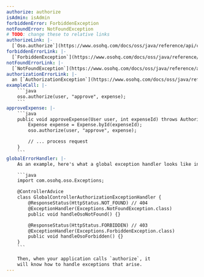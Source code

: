 ```yaml
---
authorize: authorize
isAdmin: isAdmin
forbiddenError: ForbiddenException
notFoundError: NotFoundException
# TODO: change these to relative links
authorizeLink: |-
  [`Oso.authorize`](https://www.osohq.com/docs/oss/java/reference/api/com/osohq/oso/Oso.html#authorize(java.lang.Object,java.lang.Object,java.lang.Object,boolean))
forbiddenErrorLink: |-
  [`ForbiddenException`](https://www.osohq.com/docs/oss/java/reference/api/com/osohq/oso/Exceptions.ForbiddenException.html)
notFoundErrorLink: |-
  [`NotFoundException`](https://www.osohq.com/docs/oss/java/reference/api/com/osohq/oso/Exceptions.NotFoundException.html)
authorizationErrorLink: |-
  an [`AuthorizationException`](https://www.osohq.com/docs/oss/java/reference/api/com/osohq/oso/Exceptions.AuthorizationException.html)
exampleCall: |-
    ```java
    oso.authorize(user, "approve", expense);
    ```
approveExpense: |-
    ```java
    public void approveExpense(User user, int expenseId) throws AuthorizationException {
        Expense expense = Expense.byId(expenseId);
        oso.authorize(user, "approve", expense);

        // ... process request
    }
    ```
globalErrorHandler: |-
    As an example, here's what a global exception handler looks like in a Spring MVC app:

    ```java
    import com.osohq.oso.Exceptions;

    @ControllerAdvice
    class GlobalControllerAuthorizationExceptionHandler {
        @ResponseStatus(HttpStatus.NOT_FOUND) // 404
        @ExceptionHandler(Exceptions.NotFoundException.class)
        public void handleOsoNotFound() {}

        @ResponseStatus(HttpStatus.FORBIDDEN) // 403
        @ExceptionHandler(Exceptions.ForbiddenException.class)
        public void handleOsoForbidden() {}
    }
    ```

    Then, when your application calls `authorize`, it
    will know how to handle exceptions that arise.
---
```

